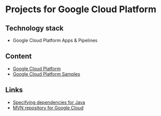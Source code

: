 # Projects for Google Cloud Platform

## Technology stack
* Google Cloud Platform Apps & Pipelines
	
## Content
- [Google Cloud Platform](/google-cloud-platform/README.md)
- [Google Cloud Platform Samples](/google-cloud-platform-samples/README.md)

## Links
- [Specifying dependencies for Java](https://cloud.google.com/appengine/docs/standard/java11/specifying-dependencies)
- [MVN repository for Google Cloud](https://mvnrepository.com/artifact/com.google.cloud)
